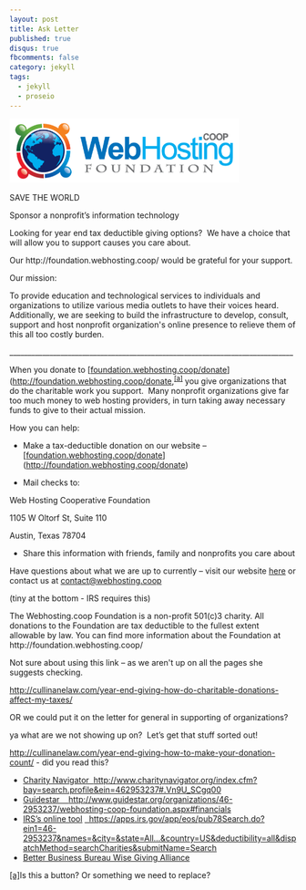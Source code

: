 ```yaml
---
layout: post
title: Ask Letter 
published: true
disqus: true
fbcomments: false
category: jekyll
tags: 
  - jekyll
  - proseio
---
```



<body class="c13">
<p class="c6 c3"><span style=
"overflow: hidden; display: inline-block; margin: 0.00px 0.00px; border: 0.00px solid #000000; transform: rotate(0.00rad) translateZ(0px); -webkit-transform: rotate(0.00rad) translateZ(0px); width: 402.50px; height: 113.62px;">
<img alt="webhosting.coop-foundation.png" src="/images/image00.png"
style=
"width: 402.50px; height: 113.62px; margin-left: 0.00px; margin-top: 0.00px; transform: rotate(0.00rad) translateZ(0px); -webkit-transform: rotate(0.00rad) translateZ(0px);"
title=""></span></p>
<p class="c0 c3"></p>
<p class="c6 c3"><span class="c7">SAVE THE WORLD</span></p>
<p class="c6 c3"><span class="c8 c17">Sponsor a nonprofit&rsquo;s
information technology</span></p>
<p class="c0 c3"></p>
<p class="c6"><span>Looking for</span> <span class="c8">year end
tax deductible giving</span><span>&nbsp;options? &nbsp;We have a
choice that will allow you to support causes you care about.
&nbsp;</span></p>
<p class="c0"></p>
<p class="c6"><span>Our http://foundation.webhosting.coop/ would be
grateful for your support.</span></p>
<p class="c0"></p>
<p class="c1"><span class="c8 c17">Our mission:</span></p>
<p class="c1"><span>To provide education and technological
services</span> <span>to individuals and organizations to utilize
various media outlets to have their voices heard. Additionally, we
are seeking to build the infrastructure to develop, consult,
support and host nonprofit organization's online presence to
relieve them of this all too costly burden.</span></p>
<p class="c6"><span class=
"c19">______________________________________________________________________________</span></p>
<p class="c0"></p>
<p class="c6"><span>W</span><span>hen you donate to</span>
<span>[</span><span class="c12"><a class="c4" href=
"https://www.google.com/url?q=http://foundation.webhosting.coop/donate&amp;sa=D&amp;usg=AFQjCNG0HCBCDwO-4SsmYCsliHt32tN7ag">foundation.webhosting.coop/donate</a></span><span>](</span><span class="c12"><a class="c4"
href=
"https://www.google.com/url?q=http://foundation.webhosting.coop/donate&amp;sa=D&amp;usg=AFQjCNG0HCBCDwO-4SsmYCsliHt32tN7ag">http://foundation.webhosting.coop/donate</a></span><span>,</span><sup><a href="#cmnt1"
name="cmnt_ref1" id="cmnt_ref1">[a]</a></sup><span>&nbsp;you give
organizations that do the charitable work you support. &nbsp;Many
nonprofit organizations give far too much money to web hosting
providers, in turn taking away necessary funds to give to their
actual mission. &nbsp;</span></p>
<p class="c0"></p>
<p class="c6"><span>How</span> <span class=
"c8">you</span><span>&nbsp;can help:</span></p>
<p class="c0"></p>
<ul class="c11 lst-kix_74ur9fdwnx32-0 start">
<li class="c6 c10"><span>Make a tax-deductible donation on our
website &ndash; [</span><span class="c12"><a class="c4" href=
"https://www.google.com/url?q=http://foundation.webhosting.coop/donate&amp;sa=D&amp;usg=AFQjCNG0HCBCDwO-4SsmYCsliHt32tN7ag">foundation.webhosting.coop/donate</a></span><span>](</span><span class="c12"><a class="c4"
href=
"https://www.google.com/url?q=http://foundation.webhosting.coop/donate&amp;sa=D&amp;usg=AFQjCNG0HCBCDwO-4SsmYCsliHt32tN7ag">http://foundation.webhosting.coop/donate</a></span><span>)</span></li>
</ul>
<p class="c0"></p>
<ul class="c11 lst-kix_74ur9fdwnx32-0">
<li class="c6 c10"><span>Mail checks to:</span></li>
</ul>
<p class="c6 c15"><span class="c8">Web Hosting Cooperative
Foundation</span></p>
<p class="c6 c15"><span>1105 W Oltorf St, Suite 110</span></p>
<p class="c6 c15"><span>Austin, Texas 78704</span></p>
<p class="c0"></p>
<ul class="c11 lst-kix_74ur9fdwnx32-0">
<li class="c6 c10"><span>Share this information with friends,
family and nonprofits you care about</span></li>
</ul>
<p class="c0"></p>
<p class="c6"><span>Have questions about what we are up to
currently &ndash; visit our website</span> <span class=
"c12"><a class="c4" href=
"https://www.google.com/url?q=http://foundation.webhosting.coop/&amp;sa=D&amp;usg=AFQjCNHLgR_9NyJokHZ0PsICHaRfbNwnqg">
here</a></span> <span>or contact us at</span> <span class=
"c12"><a class="c4" href=
"mailto:contact@webhosting.coop">contact@webhosting.coop</a></span></p>
<p class="c0"></p>
<p class="c6"><span class="c16">(tiny at the bottom - IRS requires
this)</span></p>
<p class="c6"><span class="c22">The Webhosting.coop Foundation is a
non-profit 501(c)3 charity. All donations to the Foundation are tax
deductible to the fullest extent allowable by law. You can find
more information about the Foundation at
http://foundation.webhosting.coop/</span></p>
<p class="c0"></p>
<p class="c6"><span>Not sure about using this link &ndash; as we
aren't up on all the pages she suggests checking.</span></p>
<p class="c6"><span class="c12"><a class="c4" href=
"https://www.google.com/url?q=http://cullinanelaw.com/year-end-giving-how-do-charitable-donations-affect-my-taxes/&amp;sa=D&amp;usg=AFQjCNGu-7KBEiNeFaD-Op0y_lNQsUMDbg">
http://cullinanelaw.com/year-end-giving-how-do-charitable-donations-affect-my-taxes/</a></span></p>
<p class="c6"><span>OR we could put it on the letter for general in
supporting of organizations?</span></p>
<p class="c0"></p>
<p class="c6"><span>ya what are we not showing up on?
&nbsp;Let&rsquo;s get that stuff sorted out!</span></p>
<p class="c6"><span class="c12"><a class="c4" href=
"https://www.google.com/url?q=http://cullinanelaw.com/year-end-giving-how-to-make-your-donation-count/&amp;sa=D&amp;usg=AFQjCNEtptv4ejQKv34GoXiXApCtPQt8rA">
http://cullinanelaw.com/year-end-giving-how-to-make-your-donation-count/</a></span><span>&nbsp;-
did you read this? &nbsp;</span></p>
<p class="c0"></p>
<ul class="c11 lst-kix_ealju9pvz9a5-0 start">
<li class="c5"><span class="c2"><a class="c4" href=
"https://www.google.com/url?q=http://www.charitynavigator.org/&amp;sa=D&amp;usg=AFQjCNG1BKh2pi0gHnvuNG-CLXs5zAO7tw">
Charity Navigator &nbsp;</a></span><span class="c20"><a class="c4"
href=
"https://www.google.com/url?q=http://www.charitynavigator.org/&amp;sa=D&amp;usg=AFQjCNG1BKh2pi0gHnvuNG-CLXs5zAO7tw">http://www.charitynavigator.org/index.cfm?bay=search.profile&amp;ein=462953237#.Vn9U_SCgq00</a></span></li>
<li class="c5"><span class="c2"><a class="c4" href=
"https://www.google.com/url?q=http://www.guidestar.org/&amp;sa=D&amp;usg=AFQjCNG_jm1mHBqTmTMROs-ZTTPt1D8v4w">
Guidestar &nbsp; &nbsp;</a></span><span class="c20"><a class="c4"
href=
"https://www.google.com/url?q=http://www.guidestar.org/&amp;sa=D&amp;usg=AFQjCNG_jm1mHBqTmTMROs-ZTTPt1D8v4w">http://www.guidestar.org/organizations/46-2953237/webhosting-coop-foundation.aspx#financials</a></span></li>
<li class="c5"><span class="c2"><a class="c4" href=
"https://www.google.com/url?q=http://www.irs.gov/Charities-%26-Non-Profits/Exempt-Organizations-Select-Check&amp;sa=D&amp;usg=AFQjCNESO8ixXTpAn_iqrHMbHYgYic-xEA">
IRS&rsquo;s online tool</a></span> <span><a class="c4" href=
"https://www.google.com/url?q=http://www.irs.gov/Charities-%26-Non-Profits/Exempt-Organizations-Select-Check&amp;sa=D&amp;usg=AFQjCNESO8ixXTpAn_iqrHMbHYgYic-xEA">
&nbsp;
https://apps.irs.gov/app/eos/pub78Search.do?ein1=46-2953237&amp;names=&amp;city=&amp;state=All...&amp;country=US&amp;deductibility=all&amp;dispatchMethod=searchCharities&amp;submitName=Search</a></span></li>
<li class="c5"><span class="c14"><a class="c4" href=
"https://www.google.com/url?q=http://www.bbb.org/us/charity/&amp;sa=D&amp;usg=AFQjCNHWu5SIvkLsCQEKw5uTu8E2x-C2ZA">
Better Business Bureau Wise Giving Alliance</a></span></li>
</ul>
<p class="c0"></p>
<div class="c9">
<p class="c18"><a href="#cmnt_ref1" name="cmnt1" id=
"cmnt1">[a]</a><span class="c21">Is this a button? Or something we
need to replace?</span></p>
</div>
</body>
